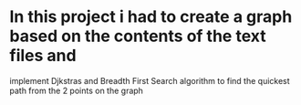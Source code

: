 # In this project i had to create a graph based on the contents of the text files and 
implement Djkstras and Breadth First Search algorithm to find the quickest path from the 2 points on the graph
